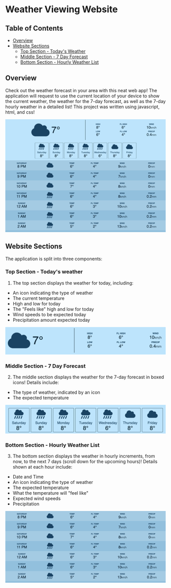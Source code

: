 # Weather Viewing Website

## Table of Contents

- [Overview](#overview)
- [Website Sections](#website-sections)
  - [Top Section - Today's Weather](#top-section---todays-weather)
  - [Middle Section - 7 Day Forecast](#middle-section---7-day-forecast)
  - [Bottom Section - Hourly Weather List](#bottom-section---hourly-weather-list)

## Overview

Check out the weather forecast in your area with this neat web app! The application will request to use the current location of your device to show the current weather, the weather for the 7-day forecast, as well as the 7-day hourly weather in a detailed list! This project was written using javascript, html, and css!

![Weather Example Image!](https://github.com/Viveks-Practice/Weather-Viewing-Website/blob/main/images/weather-app-image.png)

## Website Sections

The application is split into three components:

### Top Section - Today's weather

1. The top section displays the weather for today, including:

- An icon indicating the type of weather
- The current temperature
- High and low for today
- The "Feels like" high and low for today
- Wind speeds to be expected today
- Precipitation amount expected today

![Weather Example Image!](https://github.com/Viveks-Practice/Weather-Viewing-Website/blob/main/images/weather-app-first-row.png)

### Middle Section - 7 Day Forecast

2. The middle section displays the weather for the 7-day forecast in boxed icons! Details include:

- The type of weather, indicated by an icon
- The expected temperature

![Weather Example Image!](https://github.com/Viveks-Practice/Weather-Viewing-Website/blob/main/images/weather-app-second-row.png)

### Bottom Section - Hourly Weather List

3. The bottom section displays the weather in hourly increments, from now, to the next 7 days (scroll down for the upcoming hours)! Details shown at each hour include:

- Date and Time
- An icon indicating the type of weather
- The expected temperature
- What the temperature will "feel like"
- Expected wind speeds
- Precipitation

![Weather Example Image!](https://github.com/Viveks-Practice/Weather-Viewing-Website/blob/main/images/weather-app-third-row.png)

